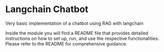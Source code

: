 # Langchain Chatbot

Very basic implementation of a chatbot using RAG with langchain

Inside the module you will find a README file that provides detailed instructions on how to set up, run, and use the respective functionalities. Please refer to the README for comprehensive guidance.
